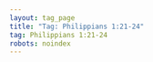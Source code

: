 ```yaml
---
layout: tag_page
title: "Tag: Philippians 1:21-24"
tag: Philippians 1:21-24
robots: noindex
---
```

